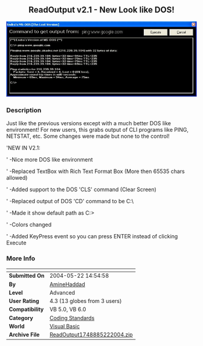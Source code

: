 ﻿<div align="center">

## ReadOutput v2\.1 \- New Look like DOS\!

<img src="PIC200452215259904.JPG">
</div>

### Description

Just like the previous versions except with a much better DOS like environment! For new users, this grabs output of CLI programs like PING, NETSTAT, etc. Some changes were made but none to the control!

'NEW IN V2.1:

'  -Nice more DOS like environment

'  -Replaced TextBox with Rich Text Format Box (More then 65535 chars allowed)

'  -Added support to the DOS 'CLS' command (Clear Screen)

'  -Replaced output of DOS 'CD' command to be C:\

'  -Made it show default path as C:\>

'  -Colors changed

'  -Added KeyPress event so you can press ENTER instead of clicking Execute
 
### More Info
 


<span>             |<span>
---                |---
**Submitted On**   |2004-05-22 14:54:58
**By**             |[AmineHaddad](https://github.com/Planet-Source-Code/PSCIndex/blob/master/ByAuthor/aminehaddad.md)
**Level**          |Advanced
**User Rating**    |4.3 (13 globes from 3 users)
**Compatibility**  |VB 5\.0, VB 6\.0
**Category**       |[Coding Standards](https://github.com/Planet-Source-Code/PSCIndex/blob/master/ByCategory/coding-standards__1-43.md)
**World**          |[Visual Basic](https://github.com/Planet-Source-Code/PSCIndex/blob/master/ByWorld/visual-basic.md)
**Archive File**   |[ReadOutput1748885222004\.zip](https://github.com/Planet-Source-Code/aminehaddad-readoutput-v2-1-new-look-like-dos__1-53949/archive/master.zip)








